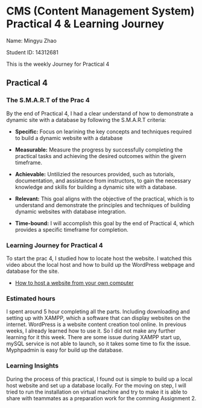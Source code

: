 # CMS (Content Management System) Practical 4 & Learning Journey
Name: Mingyu Zhao

Student ID: 14312681

This is the weekly Journey for Practical 4

## Practical 4
### The S.M.A.R.T of the Prac 4
By the end of Practical 4, I had a clear understand of how to demonstrate a dynamic site with a database by following the S.M.A.R.T criteria:

* **Specific:** Focus on learining the key concepts and techniques required to build a dynamic website with a database

* **Measurable:** Measure the progress by successfully completing the practical tasks and achieving the desired outcomes within the givern timeframe.
  
* **Achievable:** Untilizied the resources provided, such as tutorials, documentation, and assistance from instructors, to gain the necessary knowledge and skills for building a dynamic site with a database.
  
* **Relevant:**  This goal aligns with the objective of the practical, which is to understand and demonstrate the principles and techniques of building dynamic websites with database integration.

* **Time-bound:** I will accomplish this goal by the end of Practical 4, which provides a specific timeframe for completion.


### Learning Journey for Practical 4
To start the prac 4, I studied how to locate host the website. 
I watched this video about the local host and how to build up the WordPress webpage and database for the site.
* [How to host a website from your own computer](https://youtu.be/euXdC0NDgac?si=WXUTRlB4Z60SFxi4)

### Estimated hours
I spent around 5 hour completing all the parts. Including downloading and setting up with XAMPP, which a software that can display websites on the internet. 
WordPress is a website content creation tool online. In previous weeks, I already learned how to use it. So I did not make any further learning for it this week. 
There are some issue during XAMPP start up, mySQL service is not able to launch, so it takes some time to fix the issue.
Myphpadmin is easy for build up the database.

### Learning Insights
During the process of this practical, I found out is simple to build up a local host website and set up a database locally. For the moving on step, I will tried to run the installation on virtual machine and try to make it is able to share with teammates as a preparation work for the comming Assignment 2.

